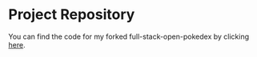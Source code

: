 # Project Repository

You can find the code for my forked full-stack-open-pokedex by clicking [here](https://github.com/LloydRivers/full-stack-open-pokedex).
